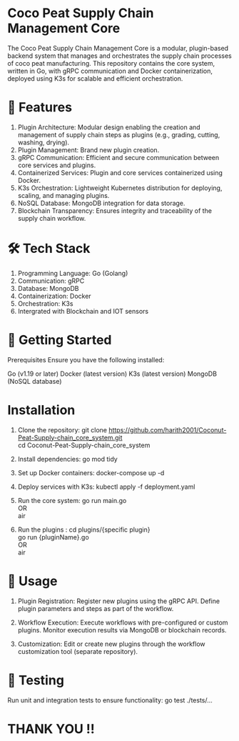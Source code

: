 
# Coco Peat Supply Chain Management Core
The Coco Peat Supply Chain Management Core is a modular, plugin-based backend system that manages and orchestrates the supply chain processes of coco peat manufacturing. This repository contains the core system, written in Go, with gRPC communication and Docker containerization, deployed using K3s for scalable and efficient orchestration.
 <br />
# 🌟 Features
 1.  Plugin Architecture: Modular design enabling the creation and management of supply chain steps as plugins (e.g., grading, cutting, washing, drying).
 2.  Plugin Management: Brand new plugin creation. 
 3. gRPC Communication: Efficient and secure communication between core services and plugins.
 4. Containerized Services: Plugin and core services containerized using Docker.
 5. K3s Orchestration: Lightweight Kubernetes distribution for deploying, scaling, and managing plugins.
 6. NoSQL Database: MongoDB integration for data storage.
 7. Blockchain Transparency: Ensures integrity and traceability of the supply chain workflow.

# 🛠️ Tech Stack
1. Programming Language: Go (Golang)
2. Communication: gRPC
3. Database: MongoDB
4. Containerization: Docker
5. Orchestration: K3s
6. Intergrated with Blockchain and IOT sensors

# 🚀 Getting Started
Prerequisites
Ensure you have the following installed:

Go (v1.19 or later)
Docker (latest version)
K3s (latest version)
MongoDB (NoSQL database)

# Installation

1. Clone the repository:
git clone https://github.com/harith2001/Coconut-Peat-Supply-chain_core_system.git <br />
cd Coconut-Peat-Supply-chain_core_system

2. Install dependencies:
go mod tidy

3. Set up Docker containers:
docker-compose up -d

4. Deploy services with K3s:
kubectl apply -f deployment.yaml

5. Run the core system:
go run main.go  <br />
OR <br />
air

6. Run the plugins :
cd plugins/{specific plugin} <br />
go run {pluginName}.go <br />
OR <br />
air

# 📖 Usage
1. Plugin Registration:
    Register new plugins using the gRPC API.
    Define plugin parameters and steps as part of the workflow.

2. Workflow Execution:
    Execute workflows with pre-configured or custom plugins.
    Monitor execution results via MongoDB or blockchain records.
    
3. Customization:
    Edit or create new plugins through the workflow customization tool (separate repository).

# 🧪 Testing
Run unit and integration tests to ensure functionality:
go test ./tests/...

# THANK YOU !!


